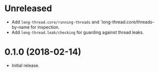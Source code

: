 # Unreleased

* Add `long-thread.core/running-threads` and `long-thread.core/threads-by-name for inspection.
* Add `long-thread.leak/checking` for guarding against thread leaks.

# 0.1.0 (2018-02-14)

* Initial release.
